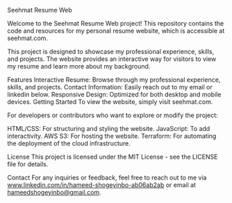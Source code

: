 Seehmat Resume Web


Welcome to the Seehmat Resume Web project! This repository contains the code and resources for my personal resume website, which is accessible at seehmat.com.



This project is designed to showcase my professional experience, skills, and projects. The website provides an interactive way for visitors to view my resume and learn more about my background.

Features
Interactive Resume: Browse through my professional experience, skills, and projects.
Contact Information: Easily reach out to my email or linkedin below.
Responsive Design: Optimized for both desktop and mobile devices.
Getting Started
To view the website, simply visit seehmat.com.

For developers or contributors who want to explore or modify the project:

HTML/CSS: For structuring and styling the website.
JavaScript: To add interactivity.
AWS S3: For hosting the website.
Terraform: For automating the deployment of the cloud infrastructure.


License
This project is licensed under the MIT License - see the LICENSE file for details.

Contact
For any inquiries or feedback, feel free to reach out to me via www.linkedin.com/in/hameed-shogeyinbo-ab06ab2ab or email at hameedshogeyinbo@gmail.com.
